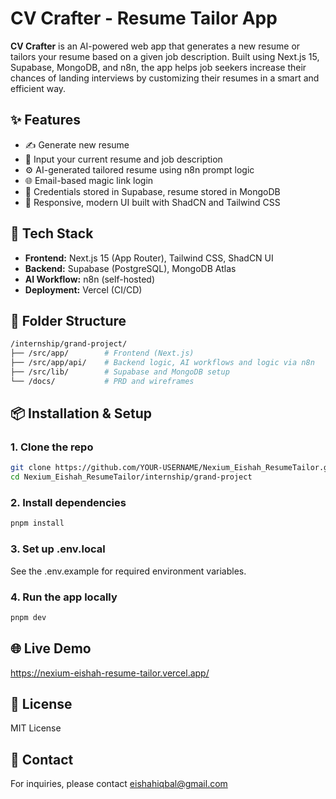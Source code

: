 # CV Crafter - Resume Tailor App


**CV Crafter** is an AI-powered web app that generates a new resume or tailors your resume based on a given job description. Built using Next.js 15, Supabase, MongoDB, and n8n, the app helps job seekers increase their chances of landing interviews by customizing their resumes in a smart and efficient way.

## ✨ Features

- ✍ Generate new resume
- 📝 Input your current resume and job description
- ⚙️ AI-generated tailored resume using n8n prompt logic
- 🌐 Email-based magic link login
- 💾 Credentials stored in Supabase, resume stored in MongoDB
- 🚀 Responsive, modern UI built with ShadCN and Tailwind CSS

## 🧰 Tech Stack

- **Frontend:** Next.js 15 (App Router), Tailwind CSS, ShadCN UI
- **Backend:** Supabase (PostgreSQL), MongoDB Atlas
- **AI Workflow:** n8n (self-hosted)
- **Deployment:** Vercel (CI/CD)

## 📁 Folder Structure

```bash
/internship/grand-project/
├── /src/app/        # Frontend (Next.js)
├── /src/app/api/    # Backend logic, AI workflows and logic via n8n
├── /src/lib/        # Supabase and MongoDB setup
└── /docs/           # PRD and wireframes
```

## 📦 Installation & Setup

### 1. Clone the repo

```bash
git clone https://github.com/YOUR-USERNAME/Nexium_Eishah_ResumeTailor.git
cd Nexium_Eishah_ResumeTailor/internship/grand-project
```

### 2. Install dependencies

```bash
pnpm install
```

### 3. Set up .env.local

See the .env.example for required environment variables.

### 4. Run the app locally

```bash
pnpm dev
```

## 🌐 Live Demo

https://nexium-eishah-resume-tailor.vercel.app/

## 📜 License

MIT License

## 📧 Contact
For inquiries, please contact eishahiqbal@gmail.com